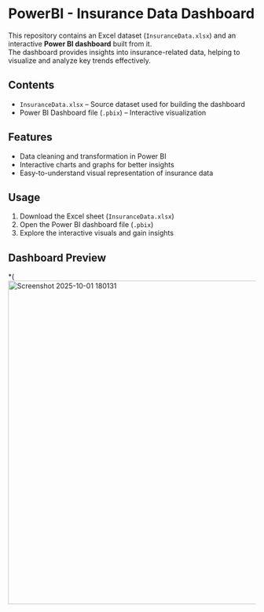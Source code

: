 # PowerBI - Insurance Data Dashboard

This repository contains an Excel dataset (`InsuranceData.xlsx`) and an interactive **Power BI dashboard** built from it.  
The dashboard provides insights into insurance-related data, helping to visualize and analyze key trends effectively.  

## Contents
- `InsuranceData.xlsx` – Source dataset used for building the dashboard  
- Power BI Dashboard file (`.pbix`) – Interactive visualization  

## Features
- Data cleaning and transformation in Power BI  
- Interactive charts and graphs for better insights  
- Easy-to-understand visual representation of insurance data  

## Usage
1. Download the Excel sheet (`InsuranceData.xlsx`)  
2. Open the Power BI dashboard file (`.pbix`) 
3. Explore the interactive visuals and gain insights  

## Dashboard Preview
*(<img width="1181" height="659" alt="Screenshot 2025-10-01 180131" src="https://github.com/user-attachments/assets/033650c3-17e9-475f-a8a4-c15578e633c2" />
